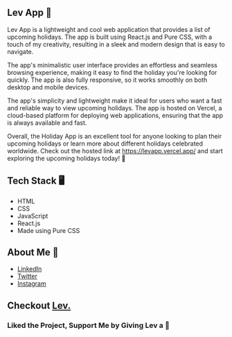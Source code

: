 ## Lev App :calendar:

Lev App is a lightweight and cool web application that provides a list of upcoming holidays. The app is built using React.js and Pure CSS, with a touch of my creativity, resulting in a sleek and modern design that is easy to navigate.

The app's minimalistic user interface provides an effortless and seamless browsing experience, making it easy to find the holiday you're looking for quickly. The app is also fully responsive, so it works smoothly on both desktop and mobile devices.

The app's simplicity and lightweight make it ideal for users who want a fast and reliable way to view upcoming holidays. The app is hosted on Vercel, a cloud-based platform for deploying web applications, ensuring that the app is always available and fast.

Overall, the Holiday App is an excellent tool for anyone looking to plan their upcoming holidays or learn more about different holidays celebrated worldwide. Check out the hosted link at https://levapp.vercel.app/ and start exploring the upcoming holidays today! :tada:

## Tech Stack 🖥️

- HTML
- CSS
- JavaScript
- React.js
- Made using Pure CSS

## About Me 🦸

- [LinkedIn](https://www.linkedin.com/in/-aswinasok/)
- [Twitter](https://twitter.com/_aswin_asok_)
- [Instagram](https://www.instagram.com/_aswin_asok_/)

## Checkout [Lev.](https://levapp.vercel.app/)

### Liked the Project, Support Me by Giving Lev a 🌟
